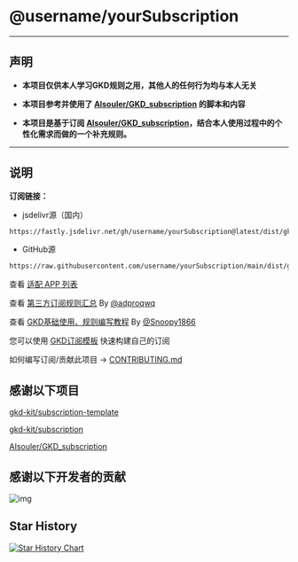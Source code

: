 # @username/yourSubscription

---

## 声明

- **本项目仅供本人学习GKD规则之用，其他人的任何行为均与本人无关**

- **本项目参考并使用了 [AIsouler/GKD_subscription](https://github.com/AIsouler/GKD_subscription) 的脚本和内容**

- **本项目是基于订阅 [AIsouler/GKD_subscription](https://raw.githubusercontent.com/AIsouler/GKD_subscription/main/dist/AIsouler_gkd.json5)，结合本人使用过程中的个性化需求而做的一个补充规则。**

---

## 说明

**订阅链接：**

- jsdelivr源（国内）

```txt
https://fastly.jsdelivr.net/gh/username/yourSubscription@latest/dist/gkd.json5
```

- GitHub源

```txt
https://raw.githubusercontent.com/username/yourSubscription/main/dist/gkd.json5
```

查看 [适配 APP 列表](./dist/README.md)

查看 [第三方订阅规则汇总](https://github.com/Adpro-Team/GKD_THS_List) By [@adproqwq](https://github.com/adproqwq)

查看 [GKD基础使用、规则编写教程](https://github.com/Snoopy1866/blogs/tree/main/software/gkd) By [@Snoopy1866](https://github.com/Snoopy1866)

您可以使用 [GKD订阅模板](https://github.com/gkd-kit/subscription-template) 快速构建自己的订阅

如何编写订阅/贡献此项目 -> [CONTRIBUTING.md](./CONTRIBUTING.md)


## 感谢以下项目

[gkd-kit/subscription-template](https://github.com/gkd-kit/subscription-template/tree/main)

[gkd-kit/subscription](https://github.com/gkd-kit/subscription)

[AIsouler/GKD_subscription](https://github.com/AIsouler/GKD_subscription)

## 感谢以下开发者的贡献

![img](https://contrib.rocks/image?repo=happyDom/dyySubscription&_v=0)

## Star History

[![Star History Chart](https://api.star-history.com/svg?repos=happyDom/dyySubscription&type=Date)](https://star-history.com/#happyDom/dyySubscription&Date)

